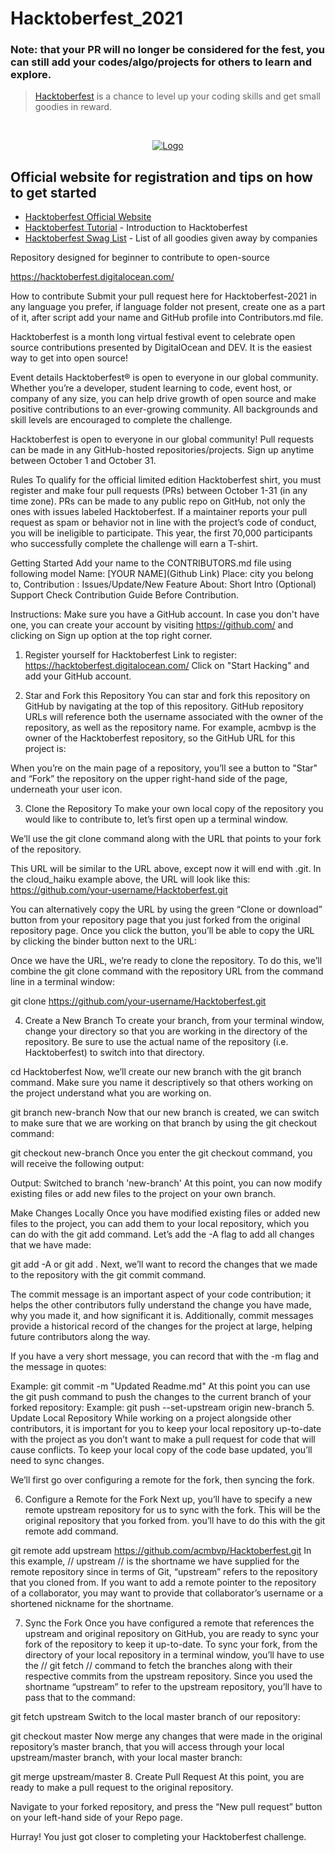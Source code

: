 # Hacktoberfest_2021

### Note: that your PR will no longer be considered for the fest, you can still add your codes/algo/projects for others to learn and explore.

> [Hacktoberfest](https://hacktoberfest.digitalocean.com/) is a chance to level up your coding skills and get small goodies in reward.

<br />
<p align="center">
  <a href="https://hacktoberfest.digitalocean.com/">
    <img src="https://hacktoberfest.digitalocean.com/_nuxt/img/logo-hacktoberfest-full.f42e3b1.svg" alt="Logo">
  </a>
</p>

<!-- [![Hacktoberfest 2019 logo](https://i.ibb.co/4FjRdbH/Logo-Sponsors-Light.png)](https://hacktoberfest.digitalocean.com/) -->

## Official website for registration and tips on how to get started

- [Hacktoberfest Official Website](https://hacktoberfest.digitalocean.com/)
- [Hacktoberfest Tutorial](https://youtu.be/0mjJS1Y8wrI) - Introduction to Hacktoberfest
- [Hacktoberfest Swag List](https://benbarth.github.io/hacktoberfest-swag/) - List of all goodies given away by companies

Repository designed for beginner to contribute to open-source

https://hacktoberfest.digitalocean.com/

How to contribute
Submit your pull request here for Hacktoberfest-2021 in any language you prefer, if language folder not present, create one as a part of it, after script add your name and GitHub profile into Contributors.md file.

Hacktoberfest is a month long virtual festival event to celebrate open source contributions presented by DigitalOcean and DEV. It is the easiest way to get into open source!


Event details
Hacktoberfest® is open to everyone in our global community. Whether you’re a developer, student learning to code, event host, or company of any size, you can help drive growth of open source and make positive contributions to an ever-growing community. All backgrounds and skill levels are encouraged to complete the challenge.

Hacktoberfest is open to everyone in our global community! Pull requests can be made in any GitHub-hosted repositories/projects. Sign up anytime between October 1 and October 31.

Rules
To qualify for the official limited edition Hacktoberfest shirt, you must register and make four pull requests (PRs) between October 1-31 (in any time zone). PRs can be made to any public repo on GitHub, not only the ones with issues labeled Hacktoberfest. If a maintainer reports your pull request as spam or behavior not in line with the project’s code of conduct, you will be ineligible to participate. This year, the first 70,000 participants who successfully complete the challenge will earn a T-shirt.

Getting Started
Add your name to the CONTRIBUTORS.md file using following model
Name: [YOUR NAME](Github Link)
Place: city you belong to,
Contribution : Issues/Update/New Feature 
About: Short Intro (Optional)
Support
Check Contribution Guide Before Contribution.

Instructions:
Make sure you have a GitHub account. In case you don't have one, you can create your account by visiting https://github.com/ and clicking on Sign up option at the top right corner.

1. Register yourself for Hacktoberfest
Link to register: https://hacktoberfest.digitalocean.com/
Click on "Start Hacking" and add your GitHub account.


2. Star and Fork this Repository
You can star and fork this repository on GitHub by navigating at the top of this repository.
GitHub repository URLs will reference both the username associated with the owner of the repository, as well as the repository name. For example, acmbvp is the owner of the Hacktoberfest repository, so the GitHub URL for this project is:


When you’re on the main page of a repository, you’ll see a button to "Star" and “Fork” the repository on the upper right-hand side of the page, underneath your user icon.

3. Clone the Repository
To make your own local copy of the repository you would like to contribute to, let’s first open up a terminal window.

We’ll use the git clone command along with the URL that points to your fork of the repository.

This URL will be similar to the URL above, except now it will end with .git. In the cloud_haiku example above, the URL will look like this: https://github.com/your-username/Hacktoberfest.git

You can alternatively copy the URL by using the green “Clone or download” button from your repository page that you just forked from the original repository page. Once you click the button, you’ll be able to copy the URL by clicking the binder button next to the URL:

Once we have the URL, we’re ready to clone the repository. To do this, we’ll combine the git clone command with the repository URL from the command line in a terminal window:

git clone https://github.com/your-username/Hacktoberfest.git

4. Create a New Branch
To create your branch, from your terminal window, change your directory so that you are working in the directory of the repository. Be sure to use the actual name of the repository (i.e. Hacktoberfest) to switch into that directory.

cd Hacktoberfest
Now, we’ll create our new branch with the git branch command. Make sure you name it descriptively so that others working on the project understand what you are working on.

git branch new-branch
Now that our new branch is created, we can switch to make sure that we are working on that branch by using the git checkout command:

git checkout new-branch
Once you enter the git checkout command, you will receive the following output:

Output:
Switched to branch 'new-branch'
At this point, you can now modify existing files or add new files to the project on your own branch.

Make Changes Locally
Once you have modified existing files or added new files to the project, you can add them to your local repository, which you can do with the git add command. Let’s add the -A flag to add all changes that we have made:

git add -A or git add .
Next, we’ll want to record the changes that we made to the repository with the git commit command.

The commit message is an important aspect of your code contribution; it helps the other contributors fully understand the change you have made, why you made it, and how significant it is. Additionally, commit messages provide a historical record of the changes for the project at large, helping future contributors along the way.

If you have a very short message, you can record that with the -m flag and the message in quotes:

Example:
git commit -m "Updated Readme.md"
At this point you can use the git push command to push the changes to the current branch of your forked repository:
Example:
git push --set-upstream origin new-branch
5. Update Local Repository
While working on a project alongside other contributors, it is important for you to keep your local repository up-to-date with the project as you don’t want to make a pull request for code that will cause conflicts. To keep your local copy of the code base updated, you’ll need to sync changes.

We’ll first go over configuring a remote for the fork, then syncing the fork.

6. Configure a Remote for the Fork
Next up, you’ll have to specify a new remote upstream repository for us to sync with the fork. This will be the original repository that you forked from. you’ll have to do this with the git remote add command.

git remote add upstream https://github.com/acmbvp/Hacktoberfest.git
In this example, // upstream // is the shortname we have supplied for the remote repository since in terms of Git, “upstream” refers to the repository that you cloned from. If you want to add a remote pointer to the repository of a collaborator, you may want to provide that collaborator’s username or a shortened nickname for the shortname.

7. Sync the Fork
Once you have configured a remote that references the upstream and original repository on GitHub, you are ready to sync your fork of the repository to keep it up-to-date. To sync your fork, from the directory of your local repository in a terminal window, you’ll have to use the // git fetch // command to fetch the branches along with their respective commits from the upstream repository. Since you used the shortname “upstream” to refer to the upstream repository, you’ll have to pass that to the command:

git fetch upstream
Switch to the local master branch of our repository:

git checkout master
Now merge any changes that were made in the original repository’s master branch, that you will access through your local upstream/master branch, with your local master branch:

git merge upstream/master
8. Create Pull Request
At this point, you are ready to make a pull request to the original repository.

Navigate to your forked repository, and press the “New pull request” button on your left-hand side of your Repo page.

Hurray! You just got closer to completing your Hacktoberfest challenge.

